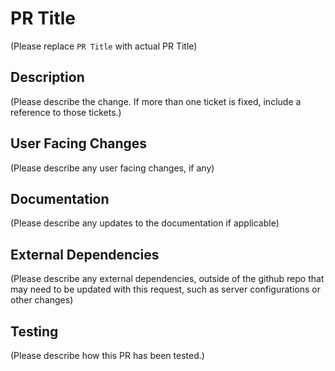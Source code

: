 # PR Title
(Please replace `PR Title` with actual PR Title)

## Description
(Please describe the change. If more than one ticket is fixed, include a reference to those tickets.)

## User Facing Changes
(Please describe any user facing changes, if any)

## Documentation
(Please describe any updates to the documentation if applicable)

## External Dependencies
(Please describe any external dependencies, outside of the github repo that may need to be updated with this request,
such as server configurations or other changes)

## Testing
(Please describe how this PR has been tested.)
